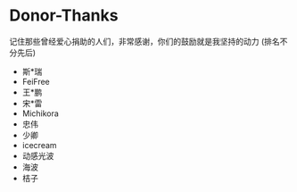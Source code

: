 # Donor-Thanks
记住那些曾经爱心捐助的人们，非常感谢，你们的鼓励就是我坚持的动力 (排名不分先后) 
* 斯*瑞
* FeiFree
* 王*鹏
* 宋*雷
* Michikora
* 忠伟
* 少卿
* icecream
* 动感光波
* 海波
* 桔子

